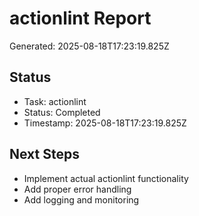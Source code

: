 # actionlint Report

Generated: 2025-08-18T17:23:19.825Z

## Status
- Task: actionlint
- Status: Completed
- Timestamp: 2025-08-18T17:23:19.825Z

## Next Steps
- Implement actual actionlint functionality
- Add proper error handling
- Add logging and monitoring
